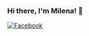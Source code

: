 ### Hi there, I'm __Milena__! 👋

[![Facebook](https://www.google.com/url?sa=i&url=https%3A%2F%2Fwww.freepik.com%2Ffree-photos-vectors%2Ffacebook-logo&psig=AOvVaw2BUNaFmzDPdVxRy1gHY0DR&ust=1684423122127000&source=images&cd=vfe&ved=0CBEQjRxqFwoTCKiNiKHT_P4CFQAAAAAdAAAAABAE)](https://www.facebook.com/profile.php?id=100006068672615)


<!--
**MilenaPetrakieva/MilenaPetrakieva** is a ✨ _special_ ✨ repository because its `README.md` (this file) appears on your GitHub profile.

Here are some ideas to get you started:

- 🔭 I’m currently working on ...
- 🌱 I’m currently learning ...
- 👯 I’m looking to collaborate on ...
- 🤔 I’m looking for help with ...
- 💬 Ask me about ...
- 📫 How to reach me: ...
- 😄 Pronouns: ...
- ⚡ Fun fact: ...
-->

